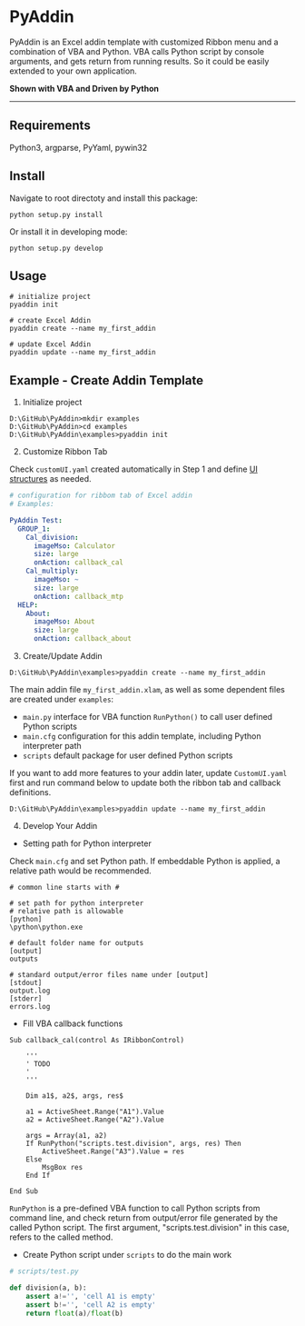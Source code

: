 # PyAddin

PyAddin is an Excel addin template with customized Ribbon menu and a combination of VBA and Python. VBA calls Python script by console arguments, and gets return from running results. So it could be easily extended to your own application.

**Shown with VBA and Driven by Python**

---

## Requirements

Python3, argparse, PyYaml, pywin32

## Install

Navigate to root directoty and install this package:

```
python setup.py install
```

Or install it in developing mode:

```
python setup.py develop
```

## Usage

```
# initialize project
pyaddin init

# create Excel Addin
pyaddin create --name my_first_addin

# update Excel Addin
pyaddin update --name my_first_addin
```

## Example - Create Addin Template

1. Initialize project

```
D:\GitHub\PyAddin>mkdir examples
D:\GitHub\PyAddin>cd examples
D:\GitHub\PyAddin\examples>pyaddin init
```

2. Customize Ribbon Tab

Check `customUI.yaml` created automatically in Step 1 and define [UI structures](pyaddin/res/customUI.yaml) as needed.

```yaml
# configuration for ribbom tab of Excel addin
# Examples:

PyAddin Test:
  GROUP_1:
    Cal_division:
      imageMso: Calculator
      size: large
      onAction: callback_cal
    Cal_multiply:
      imageMso: ~
      size: large
      onAction: callback_mtp
  HELP:
    About:
      imageMso: About
      size: large
      onAction: callback_about
```

3. Create/Update Addin

```
D:\GitHub\PyAddin\examples>pyaddin create --name my_first_addin
```

The main addin file `my_first_addin.xlam`, as well as some dependent files are created under `examples`:

- `main.py` interface for VBA function `RunPython()` to call user defined Python scripts
- `main.cfg` configuration for this addin template, including Python interpreter path
- `scripts` default package for user defined Python scripts

If you want to add more features to your addin later, update `CustomUI.yaml` first and run command below to update both the ribbon tab and callback definitions.

```
D:\GitHub\PyAddin\examples>pyaddin update --name my_first_addin
```


4. Develop Your Addin

- Setting path for Python interpreter

Check `main.cfg` and set Python path. If embeddable Python is applied, a relative path would be recommended.

```
# common line starts with #

# set path for python interpreter
# relative path is allowable
[python]
\python\python.exe

# default folder name for outputs
[output]
outputs

# standard output/error files name under [output]
[stdout]
output.log
[stderr]
errors.log
```

- Fill VBA callback functions

```vba
Sub callback_cal(control As IRibbonControl)

    '''
    ' TODO
    '
    '''
    
    Dim a1$, a2$, args, res$
    
    a1 = ActiveSheet.Range("A1").Value
    a2 = ActiveSheet.Range("A2").Value
    
    args = Array(a1, a2)
    If RunPython("scripts.test.division", args, res) Then
        ActiveSheet.Range("A3").Value = res
    Else
        MsgBox res
    End If
    
End Sub
```

`RunPython` is a pre-defined VBA function to call Python scripts from command line, and check return from output/error file generated by the called Python script. The first argument, "scripts.test.division" in this case, refers to the called method.

- Create Python script under `scripts` to do the main work

```python
# scripts/test.py

def division(a, b):
	assert a!='', 'cell A1 is empty'
	assert b!='', 'cell A2 is empty'
	return float(a)/float(b)
```